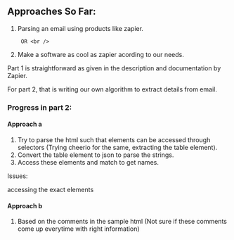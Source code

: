 
## Approaches So Far: 

1. Parsing an email using products like zapier. <br />

        OR <br />

2. Make a software as cool as zapier acording to our needs. <br />

Part 1 is straightforward as given in the description and documentation by Zapier.<br />

For part 2, that is writing our own algorithm to extract details from email.<br />

### Progress in part 2:

#### Approach a
1.  Try to parse the html such that elements can be accessed through selectors (Trying cheerio for the same, extracting the table element).
2.  Convert the table element to json to parse the strings.
2.  Access these elements and match to get names.

Issues: 

accessing the exact elements

#### Approach b
1.  Based on the comments in the sample html (Not sure if these comments come up everytime with right information)

